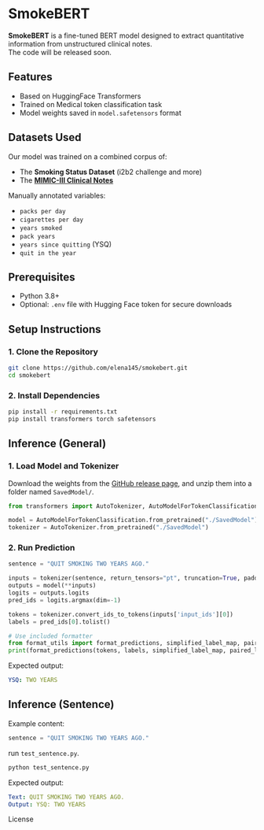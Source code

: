 # SmokeBERT
**SmokeBERT** is a fine-tuned BERT model designed to extract quantitative information from unstructured clinical notes. \
The code will be released soon.

## Features
- Based on HuggingFace Transformers
- Trained on Medical token classification task
- Model weights saved in `model.safetensors` format

## Datasets Used

Our model was trained on a combined corpus of:
- The **Smoking Status Dataset**  (i2b2 challenge and more)
- The [**MIMIC-III Clinical Notes** ](https://physionet.org/content/mimiciii/1.4/)

Manually annotated variables:
- `packs per day`
- `cigarettes per day`
- `years smoked`
- `pack years`
- `years since quitting` (YSQ)
- `quit in the year`


## Prerequisites

- Python 3.8+
- Optional: `.env` file with Hugging Face token for secure downloads


## Setup Instructions

### 1. Clone the Repository

```bash
git clone https://github.com/elena145/smokebert.git
cd smokebert
```

### 2. Install Dependencies

```bash
pip install -r requirements.txt
pip install transformers torch safetensors
```

## Inference (General)

### 1. Load Model and Tokenizer 

Download the weights from the [GitHub release page](https://github.com/Elena145/SmokeBERT/releases), and unzip them into a folder named `SavedModel/`.

```python
from transformers import AutoTokenizer, AutoModelForTokenClassification

model = AutoModelForTokenClassification.from_pretrained("./SavedModel")
tokenizer = AutoTokenizer.from_pretrained("./SavedModel")
```

### 2. Run Prediction
```python
sentence = "QUIT SMOKING TWO YEARS AGO."

inputs = tokenizer(sentence, return_tensors="pt", truncation=True, padding=True)
outputs = model(**inputs)
logits = outputs.logits
pred_ids = logits.argmax(dim=-1)

tokens = tokenizer.convert_ids_to_tokens(inputs['input_ids'][0])
labels = pred_ids[0].tolist()

# Use included formatter
from format_utils import format_predictions, simplified_label_map, paired_labels
print(format_predictions(tokens, labels, simplified_label_map, paired_labels))
```

Expected output: 
```yaml
YSQ: TWO YEARS
```

## Inference (Sentence)

Example content:

```python
sentence = "QUIT SMOKING TWO YEARS AGO."
```

run `test_sentence.py`.
```bash
python test_sentence.py
```

Expected output: 
```yaml
Text: QUIT SMOKING TWO YEARS AGO.
Output: YSQ: TWO YEARS
```



License
